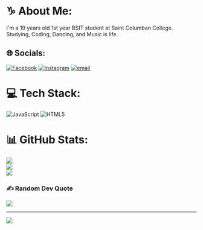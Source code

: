# ♑ About Me:
I'm a 19 years old 1st year BSIT student at Saint Columban College. <br>Studying, Coding, Dancing, and Music is life.


## 🌐 Socials:
[![Facebook](https://img.shields.io/badge/Facebook-%231877F2.svg?logo=Facebook&logoColor=white)](https://facebook.com/https://web.facebook.com/ThanyaTrazTags4/) [![Instagram](https://img.shields.io/badge/Instagram-%23E4405F.svg?logo=Instagram&logoColor=white)](https://instagram.com/thantags) [![email](https://img.shields.io/badge/Email-D14836?logo=gmail&logoColor=white)](mailto:thanya.tagiobon@sccpag.edu.ph) 

# 💻 Tech Stack:
![JavaScript](https://img.shields.io/badge/javascript-%23323330.svg?style=for-the-badge&logo=javascript&logoColor=%23F7DF1E) ![HTML5](https://img.shields.io/badge/html5-%23E34F26.svg?style=for-the-badge&logo=html5&logoColor=white)
# 📊 GitHub Stats:
![](https://github-readme-stats.vercel.app/api?username=thantags04&theme=graywhite&hide_border=false&include_all_commits=false&count_private=false)<br/>
![](https://nirzak-streak-stats.vercel.app/?user=thantags04&theme=graywhite&hide_border=false)<br/>
![](https://github-readme-stats.vercel.app/api/top-langs/?username=thantags04&theme=graywhite&hide_border=false&include_all_commits=false&count_private=false&layout=compact)

### ✍️ Random Dev Quote
![](https://quotes-github-readme.vercel.app/api?type=vetical&theme=radical)

---
[![](https://visitcount.itsvg.in/api?id=thantags04&icon=0&color=0)](https://visitcount.itsvg.in)

<!-- Proudly created with GPRM ( https://gprm.itsvg.in ) -->
